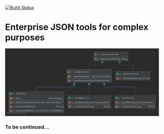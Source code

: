 [![Build Status](https://travis-ci.com/Unn20/Enterprise-JSON.svg?branch=master)](https://travis-ci.com/Unn20/Enterprise-JSON)

# Enterprise JSON tools for complex purposes

![UML Diagram](uml.png)

### To be continued...
